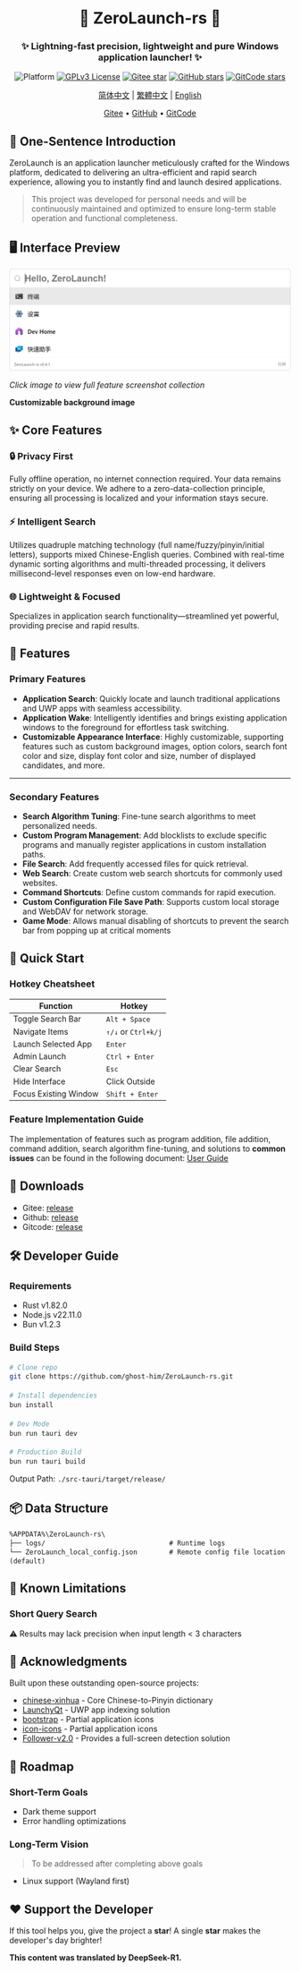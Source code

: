 

<div align="center">
<!--
    <p align="center">
         <img src="./Web/src/assets/logo.png" height="128" alt="ZeroLaunch-logo"/> 
    </p>
-->
    <h1>🚀 ZeroLaunch-rs 🚀</h1>
</div>

<div align="center"><h3>✨ Lightning-fast precision, lightweight and pure Windows application launcher! ✨</h3></div>

<div align="center">

![Platform](https://img.shields.io/badge/Platform-Windows_11-0078d7?logo=windows11&logoColor=white)
[![GPLv3 License](https://img.shields.io/badge/License-GPLv3-blue.svg)](https://www.gnu.org/licenses/gpl-3.0)
[![Gitee star](https://gitee.com/ghost-him/ZeroLaunch-rs/badge/star.svg?theme=dark)](https://gitee.com/ghost-him/ZeroLaunch-rs/stargazers)
[![GitHub stars](https://img.shields.io/github/stars/ghost-him/ZeroLaunch-rs.svg?style=social)](https://github.com/ghost-him/ZeroLaunch-rs/stargazers)
[![GitCode stars](https://gitcode.com/ghost-him/ZeroLaunch-rs/star/badge.svg)](https://gitcode.com/ghost-him/ZeroLaunch-rs/stargazers)

</div>

<div align="center">

[简体中文](README.md) | [繁體中文](readme-cn2.md) | [English](readme-en.md)

</div>


<div align="center">
    <a href="https://gitee.com/ghost-him/ZeroLaunch-rs" target="_blank">Gitee</a> •
    <a href="https://github.com/ghost-him/ZeroLaunch-rs" target="_blank">GitHub</a> •
    <a href="https://gitcode.com/ghost-him/ZeroLaunch-rs" target="_blank">GitCode</a>
</div>

## 📕 One-Sentence Introduction

ZeroLaunch is an application launcher meticulously crafted for the Windows platform, dedicated to delivering an ultra-efficient and rapid search experience, allowing you to instantly find and launch desired applications.

> This project was developed for personal needs and will be continuously maintained and optimized to ensure long-term stable operation and functional completeness.

## 🖥️ Interface Preview

[![Main Interface Preview](asset/主界面.png)](asset/picture-en.md)

*Click image to view full feature screenshot collection*

**Customizable background image**

## ✨ Core Features

### 🔒 Privacy First
Fully offline operation, no internet connection required. Your data remains strictly on your device. We adhere to a zero-data-collection principle, ensuring all processing is localized and your information stays secure.

### ⚡ Intelligent Search
Utilizes quadruple matching technology (full name/fuzzy/pinyin/initial letters), supports mixed Chinese-English queries. Combined with real-time dynamic sorting algorithms and multi-threaded processing, it delivers millisecond-level responses even on low-end hardware.

### 🌐 Lightweight & Focused
Specializes in application search functionality—streamlined yet powerful, providing precise and rapid results.

## 🔬 Features

### Primary Features

* **Application Search**: Quickly locate and launch traditional applications and UWP apps with seamless accessibility.
* **Application Wake**: Intelligently identifies and brings existing application windows to the foreground for effortless task switching.
* **Customizable Appearance Interface**: Highly customizable, supporting features such as custom background images, option colors, search font color and size, display font color and size, number of displayed candidates, and more.

---
### Secondary Features

* **Search Algorithm Tuning**: Fine-tune search algorithms to meet personalized needs.
* **Custom Program Management**: Add blocklists to exclude specific programs and manually register applications in custom installation paths.
* **File Search**: Add frequently accessed files for quick retrieval.
* **Web Search**: Create custom web search shortcuts for commonly used websites.
* **Command Shortcuts**: Define custom commands for rapid execution.
* **Custom Configuration File Save Path**: Supports custom local storage and WebDAV for network storage.
* **Game Mode**: Allows manual disabling of shortcuts to prevent the search bar from popping up at critical moments

## 🚀 Quick Start

### Hotkey Cheatsheet

| Function                | Hotkey           |
|-------------------------|------------------|
| Toggle Search Bar       | `Alt + Space`    |
| Navigate Items          | `↑/↓` or `Ctrl+k/j` |
| Launch Selected App     | `Enter`          |
| Admin Launch            | `Ctrl + Enter`   |
| Clear Search            | `Esc`            |
| Hide Interface          | Click Outside    |
| Focus Existing Window   | `Shift + Enter` |

### Feature Implementation Guide

The implementation of features such as program addition, file addition, command addition, search algorithm fine-tuning, and solutions to **common issues** can be found in the following document: [User Guide](doc/Feature_Implementation_Guide_en.md)

## 🚩 Downloads

* Gitee: [release](https://gitee.com/ghost-him/ZeroLaunch-rs/releases)
* Github: [release](https://github.com/ghost-him/ZeroLaunch-rs/releases)
* Gitcode: [release](https://gitcode.com/ghost-him/ZeroLaunch-rs/releases)

## 🛠️ Developer Guide

### Requirements

* Rust v1.82.0
* Node.js v22.11.0
* Bun v1.2.3

### Build Steps

```bash
# Clone repo
git clone https://github.com/ghost-him/ZeroLaunch-rs.git

# Install dependencies
bun install

# Dev Mode
bun run tauri dev

# Production Build
bun run tauri build
```

Output Path: `./src-tauri/target/release/`

## 📦 Data Structure

```
%APPDATA%\ZeroLaunch-rs\
├── logs/                               # Runtime logs
└── ZeroLaunch_local_config.json        # Remote config file location (default)
```

## 📌 Known Limitations

### Short Query Search

⚠️ Results may lack precision when input length < 3 characters

## 🤝 Acknowledgments

Built upon these outstanding open-source projects:

* [chinese-xinhua](https://github.com/pwxcoo/chinese-xinhua) - Core Chinese-to-Pinyin dictionary
* [LaunchyQt](https://github.com/samsonwang/LaunchyQt) - UWP app indexing solution
* [bootstrap](https://icons.bootcss.com/) - Partial application icons
* [icon-icons](https://icon-icons.com/zh/) - Partial application icons
* [Follower-v2.0](https://github.com/MrBeanCpp/Follower-v2.0) - Provides a full-screen detection solution

## 🎯 Roadmap

### Short-Term Goals

* Dark theme support
* Error handling optimizations

### Long-Term Vision

> To be addressed after completing above goals

* Linux support (Wayland first)

## ❤️ Support the Developer

If this tool helps you, give the project a **star**! A single **star** makes the developer's day brighter!

**This content was translated by DeepSeek-R1.**